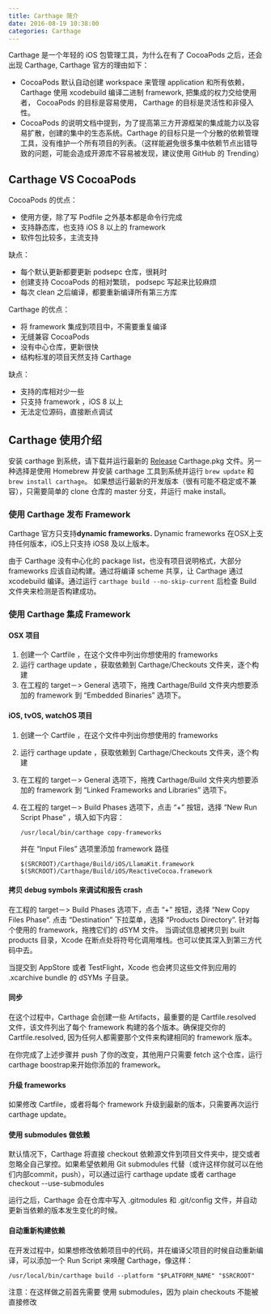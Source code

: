 ```yaml
---
title: Carthage 简介
date: 2016-08-19 10:38:00
categories: Carthage
---
```


Carthage 是一个年轻的 iOS 包管理工具，为什么在有了 CocoaPods 之后，还会出现 Carthage, Carthage 官方的理由如下：
	
* CocoaPods 默认自动创建 workspace 来管理 application 和所有依赖， Carthage 使用 xcodebuild 编译二进制 framework, 把集成的权力交给使用者， CocoaPods 的目标是容易使用， Carthage 的目标是灵活性和非侵入性。
* CocoaPods 的说明文档中提到，为了提高第三方开源框架的集成能力以及容易扩散，创建的集中的生态系统。Carthage 的目标只是一个分散的依赖管理工具，没有维护一个所有项目的列表。（这样能避免很多集中依赖节点出错导致的问题，可能会造成开源库不容易被发现，建议使用 GitHub 的 Trending）

<!--more-->

## Carthage VS CocoaPods

CocoaPods 的优点：

* 使用方便，除了写 Podfile 之外基本都是命令行完成
* 支持静态库，也支持 iOS 8 以上的 framework
* 软件包比较多，主流支持

缺点：

* 每个默认更新都要更新 podsepc 仓库，很耗时
* 创建支持 CocoaPods 的相对繁琐， podsepc 写起来比较麻烦
* 每次 clean 之后编译，都要重新编译所有第三方库

Carthage 的优点：

* 将 framework 集成到项目中，不需要重复编译
* 无缝兼容 CocoaPods
* 没有中心仓库，更新很快
* 结构标准的项目天然支持 Carthage

缺点：
 
* 支持的库相对少一些
* 只支持 framework ，iOS 8 以上
* 无法定位源码，直接断点调试


## Carthage 使用介绍 

安装 carthage 到系统，请下载并运行最新的 [Release](https://github.com/Carthage/Carthage/releases) Carthage.pkg 文件。另一种选择是使用 Homebrew 并安装 carthage 工具到系统并运行 `brew update` 和 `brew install carthage`。
如果想运行最新的开发版本（很有可能不稳定或不兼容），只需要简单的 clone 仓库的 master 分支，并运行 make install。

### 使用 Carthage 发布 Framework

Carthage 官方只支持**dynamic frameworks.** Dynamic frameworks 在OSX上支持任何版本，iOS上只支持 iOS8 及以上版本。

由于 Carthage 没有中心化的 package list，也没有项目说明格式，大部分 frameworks 应该自动构建。通过将编译 scheme 共享，让 Carthage 通过 xcodebuild 编译。通过运行 `carthage build --no-skip-current` 后检查 Build 文件夹来检测是否构建成功。

### 使用 Carthage 集成 Framework

#### OSX 项目

1. 创建一个 Cartfile ，在这个文件中列出你想使用的 frameworks
2. 运行 carthage update ，获取依赖到 Carthage/Checkouts 文件夹，逐个构建
3. 在工程的 target－> General 选项下，拖拽 Carthage/Build 文件夹内想要添加的 framework 到 “Embedded Binaries” 选项下。

#### iOS, tvOS, watchOS 项目

1. 创建一个 Cartfile ，在这个文件中列出你想使用的 frameworks
2. 运行 carthage update ，获取依赖到 Carthage/Checkouts 文件夹，逐个构建
3. 在工程的 target－> General 选项下，拖拽 Carthage/Build 文件夹内想要添加的 framework 到 “Linked Frameworks and Libraries” 选项下。
4. 在工程的 target－> Build Phases 选项下，点击 “+” 按钮，选择 “New Run Script Phase” ，填入如下内容：
	
	```
	/usr/local/bin/carthage copy-frameworks
	```
	并在 “Input Files” 选项里添加 framework 路径

	```
	$(SRCROOT)/Carthage/Build/iOS/LlamaKit.framework
	$(SRCROOT)/Carthage/Build/iOS/ReactiveCocoa.framework
	```
	
#### 拷贝 debug symbols 来调试和报告 crash

在工程的 target－> Build Phases 选项下，点击 “+” 按钮，选择 “New Copy Files Phase”.
点击 “Destination” 下拉菜单，选择 “Products Directory”.
针对每个使用的 framework，拖拽它们的 dSYM 文件。
当调试信息被拷贝到 built products 目录，Xcode 在断点处将符号化调用堆栈。也可以使其深入到第三方代码中去。

当提交到 AppStore 或者 TestFlight，Xcode 也会拷贝这些文件到应用的 .xcarchive bundle 的 dSYMs 子目录。

#### 同步

在这个过程中，Carthage 会创建一些 Artifacts，最重要的是 Cartfile.resolved 文件，该文件列出了每个 framework 构建的各个版本。确保提交你的Cartfile.resolved, 因为任何人都需要那个文件来构建相同的 framework 版本。

在你完成了上述步骤并 push 了你的改变，其他用户只需要 fetch 这个仓库，运行 carthage boostrap来开始你添加的 framework。

#### 升级 frameworks

如果修改 Cartfile，或者将每个 framework 升级到最新的版本，只需要再次运行 carthage update。

#### 使用 submodules 做依赖

默认情况下，Carthage 将直接 checkout 依赖源文件到项目文件夹中，提交或者忽略全自己掌控。如果希望依赖用 Git submodules 代替（或许这样你就可以在他们内部commit，push），可以通过运行 carthage update 或者 carthage checkout --use-submodules

运行之后，Carthage 会在仓库中写入 .gitmodules 和 .git/config 文件，并自动更新当依赖的版本发生变化的时候。

#### 自动重新构建依赖

在开发过程中，如果想修改依赖项目中的代码，并在编译父项目的时候自动重新编译，可以添加一个 Run Script 来唤醒 Carthage，像这样：

```
/usr/local/bin/carthage build --platform "$PLATFORM_NAME" "$SRCROOT"
```

注意：在这样做之前首先需要 使用 submodules，因为 plain checkouts 不能被直接修改

